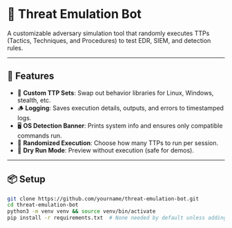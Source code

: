 # 🐙 Threat Emulation Bot

A customizable adversary simulation tool that randomly executes TTPs (Tactics, Techniques, and Procedures) to test EDR, SIEM, and detection rules.

---

## 🚀 Features

- 🧩 **Custom TTP Sets**: Swap out behavior libraries for Linux, Windows, stealth, etc.
- 🪵 **Logging**: Saves execution details, outputs, and errors to timestamped logs.
- 🖥️ **OS Detection Banner**: Prints system info and ensures only compatible commands run.
- 🔀 **Randomized Execution**: Choose how many TTPs to run per session.
- 🧪 **Dry Run Mode**: Preview without execution (safe for demos).

---

## 📦 Setup

```bash
git clone https://github.com/yourname/threat-emulation-bot.git
cd threat-emulation-bot
python3 -m venv venv && source venv/bin/activate
pip install -r requirements.txt  # None needed by default unless adding APIs/tools
